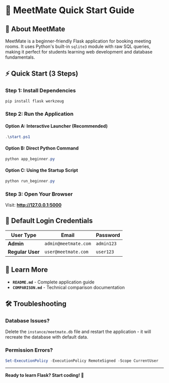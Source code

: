 # 🚀 MeetMate Quick Start Guide

## 🎯 About MeetMate

MeetMate is a beginner-friendly Flask application for booking meeting rooms. It uses Python's built-in `sqlite3` module with raw SQL queries, making it perfect for students learning web development and database fundamentals.

## ⚡ Quick Start (3 Steps)

### Step 1: Install Dependencies
```powershell
pip install flask werkzeug
```

### Step 2: Run the Application

#### Option A: Interactive Launcher (Recommended)
```powershell
.\start.ps1
```

#### Option B: Direct Python Command
```powershell
python app_beginner.py
```

#### Option C: Using the Startup Script
```powershell
python run_beginner.py
```

### Step 3: Open Your Browser
Visit: **http://127.0.0.1:5000**

## 🔑 Default Login Credentials

| User Type | Email | Password |
|-----------|-------|----------|
| **Admin** | `admin@meetmate.com` | `admin123` |
| **Regular User** | `user@meetmate.com` | `user123` |

## 📖 Learn More

- **`README.md`** - Complete application guide
- **`COMPARISON.md`** - Technical comparison documentation

## 🛠️ Troubleshooting

### Database Issues?
Delete the `instance/meetmate.db` file and restart the application - it will recreate the database with default data.

### Permission Errors?
```powershell
Set-ExecutionPolicy -ExecutionPolicy RemoteSigned -Scope CurrentUser
```

---

**Ready to learn Flask? Start coding! 🎉**
